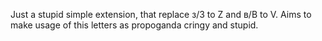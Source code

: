 Just a stupid simple extension, that replace з/З to Z and в/В to V. 
Aims to make usage of this letters as propoganda cringy and stupid.